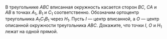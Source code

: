 В треугольнике $ABC$ вписанная окружность касается сторон $BC$, $CA$ и $AB$ в точках $A_1$, $B_1$ и $C_1$ соответственно. Обозначим ортоцентр треугольника $A_1C_1B_1$ через $H_1$. Пусть  $I$ — центр вписанной, а $O$ — центр описанной окружности треугольника $ABC$. Докажите, что точки $I$, $O$ и $H_1$  лежат на одной прямой.